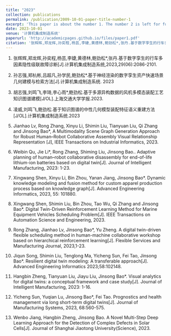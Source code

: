 ```yaml
---
title: "2023"
collection: publications
permalink: /publication/2009-10-01-paper-title-number-1
excerpt: 'This paper is about the number 1. The number 2 is left for future work.'
date: 2023-10-01
venue: '计算机集成制造系统'
paperurl: 'http://academicpages.github.io/files/paper1.pdf'
citation: '张辉辉,郑龙辉,孙奕程,杨芸,李婕,黄德林,鲍劲松*,张丹.基于数字孪生的行车多因素隐性级联故障诊断[J].计算机集成制造系统,2023,29(06):2086-2101.'
---
```


1. 张辉辉,郑龙辉,孙奕程,杨芸,李婕,黄德林,鲍劲松*,张丹.基于数字孪生的行车多因素隐性级联故障诊断[J].计算机集成制造系统,2023,29(06):2086-2101.

2. 孙志强,郑杭彬,吕超凡,孙学民,鲍劲松*.基于神经渲染的数字孪生资产快速场景几何建模与检索方法[J].计算机集成制造系统. 2023

3. 胡志强,刘鸣飞,李琦,李心雨*,鲍劲松.基于多源异构数据的风机多模态装配工艺知识图谱建模[J/OL].上海交通大学学报.2023.

4. 凌威,刘鸣飞,鲍劲松.基于知识图谱的中性几何模型装配特征语义重建方法[J/OL].计算机集成制造系统.2023

1. Jianhao Lv, Rong Zhang, Xinyu Li, Shimin Liu, Tianyuan Liu, Qi Zhang and Jinsong Bao*, A Multimodality Scene Graph Generation Approach for Robust Human–Robot Collaborative Assembly Visual Relationship Representation [J], IEEE Transactions on Industrial Informatics, 2023.

2. Weibin Qu, Jie Li*, Rong Zhang, Shiming Liu, Jinsong Bao.. Adaptive planning of human–robot collaborative disassembly for end-of-life lithium-ion batteries based on digital twin[J]. Journal of Intelligent Manufacturing, 2023: 1-23.

3. Xingwang Shen, Xinyu Li, Bin Zhou, Yanan Jiang, Jinsong Bao*. Dynamic knowledge modeling and fusion method for custom apparel production process based on knowledge graph[J]. Advanced Engineering Informatics, 2023, 55: 101880. 

4. Xingwang Shen, Shimin Liu, Bin Zhou, Tao Wu, Qi Zhang and Jinsong Bao*. Digital Twin-Driven Reinforcement Learning Method for Marine Equipment Vehicles Scheduling Problem[J]. IEEE Transactions on Automation Science and Engineering, 2023. 

5. Rong Zhang, Jianhao Lv, Jinsong Bao*, Yu Zheng. A digital twin-driven flexible scheduling method in human-machine collaborative workshop based on hierarchical reinforcement learning[J]. Flexible Services and Manufacturing Journal, 2023,1-23. 

6. Jiqun Song, Shimin Liu, Tenglong Ma, Yicheng Sun, Fei Tao, Jinsong Bao*. Resilient digital twin modeling: A transferable approach[J]. Advanced Engineering Informatics 2023;58:102148.

7. Hangbin Zheng, Tianyuan Liu, Jiayu Liu, Jinsong Bao*. Visual analytics for digital twins: a conceptual framework and case study[J]. Journal of Intelligent Manufacturing, 2023: 1-16.

8. Yicheng Sun, Yuqian Lu, Jinsong Bao*, Fei Tao. Prognostics and health management via long short-term digital twins[J]. Journal of Manufacturing Systems, 2023, 68:560-575.

9. Wenbo Jiang, Hangbin Zheng, Jinsong Bao. A Novel Multi-Step Deep Learning Approach for the Detection of Complex Defects in Solar Cells[J]. Journal of Shanghai Jiaotong University(Science), 2023.